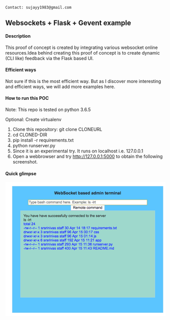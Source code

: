```
Contact: sujayy1983@gmail.com
```

## Websockets + Flask + Gevent example

#### Description
This proof of concept is created by integrating various websocket
online resources.Idea behind creating this proof of concept is 
to create dynamic (CLI like) feedback via the Flask based UI.

#### Efficient ways
Not sure if this is the most efficient way. But as I discover more
interesting and efficient ways, we will add more examples here.

#### How to run this POC

Note: This repo is tested on python 3.6.5

Optional: Create virtualenv

1. Clone this repository: git clone CLONEURL
2. cd CLONED-DIR
3. pip install -r requirements.txt
4. python runserver.py
5. Since it is an experimental try. It runs on localhost i.e. 127.0.0.1
6. Open a webbrowser and try http://127.0.0.1:5000 to obtain the following
screenshot.

#### Quick glimpse
![Websocket + Flask + Gevent](/img/web-view.png)